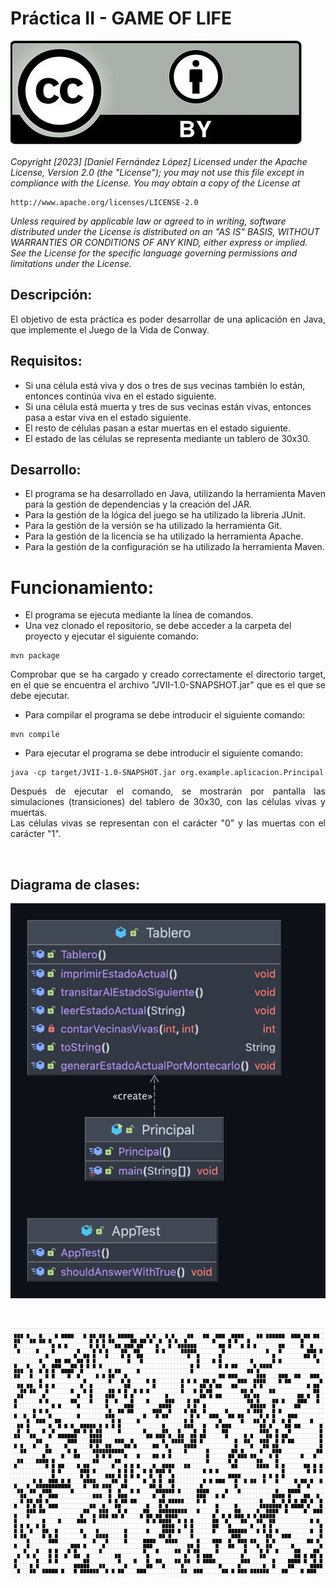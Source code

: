 # Práctica II - GAME OF LIFE

![Copyright.png](img.png)

<p style="text-align: justify;">

*Copyright [2023] [Daniel Fernández López]
Licensed under the Apache License, Version 2.0 (the "License");
you may not use this file except in compliance with the License.
You may obtain a copy of the License at*

    http://www.apache.org/licenses/LICENSE-2.0

*Unless required by applicable law or agreed to in writing, software
distributed under the License is distributed on an "AS IS" BASIS,
WITHOUT WARRANTIES OR CONDITIONS OF ANY KIND, either express or implied.
See the License for the specific language governing permissions and
limitations under the License.*

</p>

## Descripción:

<p style="text-align: justify;">
El objetivo de esta práctica es poder desarrollar de una aplicación en Java, 
que implemente el Juego de la Vida de Conway.
</p>

## Requisitos:

* Si una célula está viva y dos o tres de sus vecinas también lo están, entonces continúa viva en el estado siguiente.
* Si una célula está muerta y tres de sus vecinas están vivas, entonces pasa a estar viva en el estado siguiente.
* El resto de células pasan a estar muertas en el estado siguiente.
* El estado de las células se representa mediante un tablero de 30x30.

## Desarrollo:

* El programa se ha desarrollado en Java, utilizando la herramienta Maven para la gestión de dependencias y la creación del JAR.
* Para la gestión de la lógica del juego se ha utilizado la librería JUnit.
* Para la gestión de la versión se ha utilizado la herramienta Git.
* Para la gestión de la licencia se ha utilizado la herramienta Apache.
* Para la gestión de la configuración se ha utilizado la herramienta Maven.


# Funcionamiento:

* El programa se ejecuta mediante la línea de comandos.
* Una vez clonado el repositorio, se debe acceder a la carpeta del proyecto y ejecutar el siguiente comando:

```
mvn package
```

<p style="text-align: justify;">
Comprobar que se ha cargado y creado correctamente el directorio target, en el que se encuentra el archivo "JVII-1.0-SNAPSHOT.jar"
que es el que se debe ejecutar.
</p>

* Para compilar el programa se debe introducir el siguiente comando:

```
mvn compile 
```

* Para ejecutar el programa se debe introducir el siguiente comando:

```
java -cp target/JVII-1.0-SNAPSHOT.jar org.example.aplicacion.Principal
```

<p style="text-align: justify;">
Después de ejecutar el comando, se mostrarán por pantalla las simulaciones (transiciones) del tablero de
30x30, con las células vivas y muertas.
<br>
Las células vivas se representan con el carácter "0" y las muertas con el carácter "1".
</p>
<br>

## Diagrama de clases:

![img.png](diagram.png)

<br>

<p style="align-content: center">
<img width = "800" height = "400" src = "GameOfLife.gif">
</p>